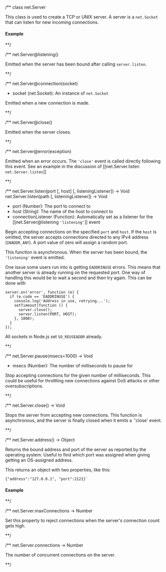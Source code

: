 

/**
class net.Server

This class is used to create a TCP or UNIX server. A server is a `net.Socket` that can listen for new incoming connections.

#### Example

<script src='http://snippets.nodemanual.org/github.com/mattpardee/nodemanual.org-examples/nodejs_ref_guide/net/net.js?linestart=3&lineend=0&showlines=false' defer='defer'></script>

**/


/**
net.Server@listening()


Emitted when the server has been bound after calling `server.listen`.


**/ 


/**
net.Server@connection(socket)
- socket (net.Socket): An instance of `net.Socket`

Emitted when a new connection is made.

**/ 

/**
net.Server@close()

Emitted when the server closes.


**/ 

/**
net.Server@error(exception)

Emitted when an error occurs.  The `'close'` event is called directly following this event.  See an example in the discussion of [[net.Server.listen `net.Server.listen`]]


**/ 

/**
net.Server.listen(port [, host] [, listeningListener]) -> Void
net.Server.listen(path [, listeningListener]) -> Void
- port (Number): The port to connect to
- host (String): The name of the host to connect to
- connectionListener (Function): Automatically set as a listener for the [[net.Server@listening `'listening'`]] event

Begin accepting connections on the specified `port` and `host`.  If the `host` is omitted, the server accepts connections directed to any IPv4 address (`INADDR_ANY`). A port value of zero will assign a random port.

This function is asynchronous.  When the server has been bound, the `'listening'` event is emitted.

One issue some users run into is getting `EADDRINUSE` errors. This means that another server is already running on the requested port. One way of handling this would be to wait a second and then try again. This can be done with

    server.on('error', function (e) {
      if (e.code == 'EADDRINUSE') {
        console.log('Address in use, retrying...');
        setTimeout(function () {
          server.close();
          server.listen(PORT, HOST);
        }, 1000);
      }
    });

<Note>All sockets in Node.js set `SO_REUSEADDR` already.</Note>

**/ 

/**
net.Server.pause(msecs=1000) -> Void
- msecs (Number): The number of milliseconds to pause for

Stop accepting connections for the given number of milliseconds. This could be useful for throttling new connections against DoS attacks or other oversubscriptions.

**/ 


/**
net.Server.close() -> Void

Stops the server from accepting new connections. This function is asynchronous, and  the server is finally closed when it emits a `'close' event.


**/


/**
net.Server.address() -> Object

Returns the bound address and port of the server as reported by the operating system. Useful to find which port was assigned when giving getting an OS-assigned address. 

This returns an object with two properties, like this:

    {"address":"127.0.0.1", "port":2121}`

#### Example

<script src='http://snippets.nodemanual.org/github.com/mattpardee/nodemanual.org-examples/nodejs_ref_guide/net/net.server.address.js?linestart=3&lineend=0&showlines=false' defer='defer'></script>

**/ 



/**
net.Server.maxConnections -> Number

Set this property to reject connections when the server's connection count gets high.


**/


/**
net.Server.connections -> Number

The number of concurrent connections on the server.


**/ 



